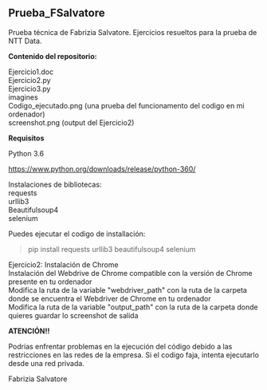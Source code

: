 ## __Prueba_FSalvatore__ ##  

Prueba técnica de Fabrizia Salvatore. Ejercicios resueltos para la prueba de NTT Data.
  
__Contenido del repositorio:__    
  
Ejercicio1.doc  
Ejercicio2.py  
Ejercicio3.py  
imagines  
Codigo_ejecutado.png (una prueba del funcionamento del codigo en mi ordenador)  
screenshot.png (output del Ejercicio2)   

    
__Requisitos__  
  
Python 3.6  
  
https://www.python.org/downloads/release/python-360/  

    
Instalaciones de bibliotecas:  
requests  
urllib3  
Beautifulsoup4   
selenium  
  	
Puedes ejecutar el codigo de installación:   
		
>pip install requests urllib3 beautifulsoup4 selenium  
  
Ejercicio2: 
Instalación de Chrome  
Instalación del Webdrive de Chrome compatible con la versión de Chrome presente en tu ordenador   
Modifica la ruta de la variable "webdriver_path" con la ruta de la carpeta donde se encuentra el Webdriver de Chrome en tu ordenador  
Modifica la ruta de la variable "output_path" con la ruta de la carpeta donde quieres guardar lo screenshot de salida  
  
__ATENCIÓN!!__  
  
Podrías enfrentar problemas en la ejecución del código debido a las restricciones en las redes de la empresa. Si el codigo faja, 
intenta ejecutarlo desde una red privada.   
  
Fabrizia Salvatore
